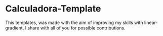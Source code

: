 # Calculadora-Template
This templates, was made with the aim of improving my skills with linear-gradient, I share with all of you for possible contributions.
